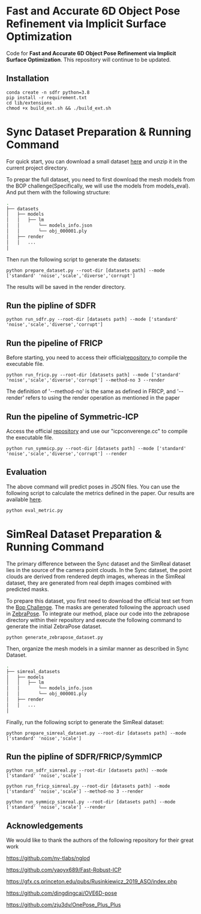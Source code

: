 # Fast and Accurate 6D Object Pose Refinement via Implicit Surface Optimization

Code for **Fast and Accurate 6D Object Pose Refinement via
Implicit Surface Optimization**. 
This repository will continue to be updated.

## Installation
```
conda create -n sdfr python=3.8
pip install -r requirement.txt
cd lib/extensions
chmod +x build_ext.sh && ./build_ext.sh
```


# Sync Dataset Preparation & Running Command

For quick start, you can download a small dataset [here](https://drive.google.com/file/d/1YDvhBv6z5SByF_WaTQVzzL9qz3TyEm6a/view?usp=drive_link) and unzip it in the current project directory.

To prepar the full dataset, you need to first download the mesh models from the BOP challenge(Specifically, we will use the models from models_eval). And put them with the following structure:
```bash
.
├── datasets
│   ├── models
│   │   ├── lm
│   │       └── models_info.json
│   │       └── obj_000001.ply
│   ├── render
│   │   ...
│   
```
Then run the following script to generate the datasets:
```
python prepare_dataset.py --root-dir [datasets path] --mode ['standard' 'noise','scale','diverse','corrupt'] 
```
The results will be saved in the render directory.

## Run the pipline of SDFR

```
python run_sdfr.py --root-dir [datasets path] --mode ['standard' 'noise','scale','diverse','corrupt']
```
## Run the pipeline of FRICP
Before starting, you need to access their official[repository ](https://github.com/yaoyx689/Fast-Robust-ICP)  to compile the executable file.
```
python run_fricp.py --root-dir [datasets path] --mode ['standard' 'noise','scale','diverse','corrupt'] --method-no 3 --render
```
The definition of '--method-no' is the same as defined in FRICP, and '--render' refers to using the render operation as mentioned in the paper 

## Run the pipeline of Symmetric-ICP
Access the official [repository](https://gfx.cs.princeton.edu/pubs/Rusinkiewicz_2019_ASO/index.php) and use our "icpconverenge.cc" to compile the executable file.
```
python run_symmicp.py --root-dir [datasets path] --mode ['standard' 'noise','scale','diverse','corrupt'] --render
```
## Evaluation
The above command will predict poses in JSON files. You can use the following script to calculate the metrics defined in the paper. Our results are available [here](https://drive.google.com/file/d/1luA5QuBI9s7wsvDbWqgFpvwUUSJSGSWn/view?usp=drive_link).
```
python eval_metric.py
```

# SimReal Dataset Preparation & Running Command

The primary difference between the Sync dataset and the SimReal dataset lies in the source of the camera point clouds. In the Sync dataset, the point clouds are derived from rendered depth images, whereas in the SimReal dataset, they are generated from real depth images combined with predicted masks. 

To prepare this dataset, you first need to download the official test set from the [Bop Challenge](https://bop.felk.cvut.cz/datasets/).  The masks are generated following the approach used in [ZebraPose](https://github.com/suyz526/ZebraPose). To integrate our method, place our code into the zebrapose directory within their repository and execute the following command to generate the initial ZebraPose dataset.
```
python generate_zebrapose_dataset.py  
```
Then, organize the mesh models in a similar manner as described in Sync Dataset.
```bash
.
├── simreal_datasets
│   ├── models
│   │   ├── lm
│   │       └── models_info.json
│   │       └── obj_000001.ply
│   ├── render
│   │   ...
│   
```
Finally, run the following script to generate the SimReal dataset:
```
python prepare_simreal_dataset.py --root-dir [datasets path] --mode ['standard' 'noise','scale'] 
```

## Run the pipline of SDFR/FRICP/SymmICP

```
python run_sdfr_simreal.py --root-dir [datasets path] --mode ['standard' 'noise','scale']

python run_fricp_simreal.py --root-dir [datasets path] --mode ['standard' 'noise','scale'] --method-no 3 --render

python run_symmicp_simreal.py --root-dir [datasets path] --mode ['standard' 'noise','scale'] --render
```
## Acknowledgements

We would like to thank the authors of the following repository for their great work

https://github.com/nv-tlabs/nglod

https://github.com/yaoyx689/Fast-Robust-ICP

https://gfx.cs.princeton.edu/pubs/Rusinkiewicz_2019_ASO/index.php

https://github.com/dingdingcai/OVE6D-pose

https://github.com/zju3dv/OnePose_Plus_Plus